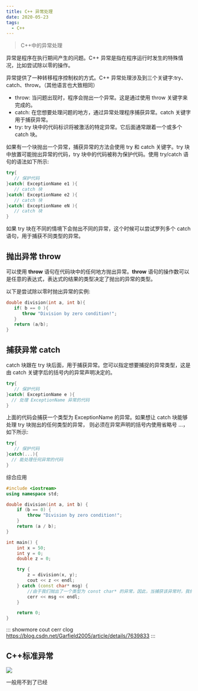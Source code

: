 ```yaml
---
title: C++ 异常处理
date: 2020-05-23
tags:
  - C++
---
```


>C++中的异常处理

<!-- more -->

异常是程序在执行期间产生的问题。C++ 异常是指在程序运行时发生的特殊情况，比如尝试除以零的操作。

异常提供了一种转移程序控制权的方式。C++ 异常处理涉及到三个关键字:try、catch、throw。（其他语言也大致相同）

- throw: 当问题出现时，程序会抛出一个异常。这是通过使用 throw 关键字来完成的。
- catch: 在您想要处理问题的地方，通过异常处理程序捕获异常。catch 关键字用于捕获异常。
- try: try 块中的代码标识将被激活的特定异常。它后面通常跟着一个或多个 catch 块。

如果有一个块抛出一个异常，捕获异常的方法会使用 try 和 catch 关键字。try 块中放置可能抛出异常的代码，try 块中的代码被称为保护代码。使用 try/catch 语句的语法如下所示:


```cpp
try{
   // 保护代码
}catch( ExceptionName e1 ){
   // catch 块
}catch( ExceptionName e2 ){
   // catch 块
}catch( ExceptionName eN ){
   // catch 块
}
```

如果 try 块在不同的情境下会抛出不同的异常，这个时候可以尝试罗列多个 catch 语句，用于捕获不同类型的异常。

## 抛出异常 throw

可以使用 **throw** 语句在代码块中的任何地方抛出异常。**throw** 语句的操作数可以是任意的表达式，表达式的结果的类型决定了抛出的异常的类型。

以下是尝试除以零时抛出异常的实例:


```cpp
double division(int a, int b){
   if( b == 0 ){
      throw "Division by zero condition!";
   }
   return (a/b);
}
```

## 捕获异常 catch

catch 块跟在 try 块后面，用于捕获异常。您可以指定想要捕捉的异常类型，这是由 catch 关键字后的括号内的异常声明决定的。

```cpp
try{
   // 保护代码
}catch( ExceptionName e ){
  // 处理 ExceptionName 异常的代码
}
```

上面的代码会捕获一个类型为 ExceptionName 的异常。如果想让 catch 块能够处理 try 块抛出的任何类型的异常，
则必须在异常声明的括号内使用省略号 ...，如下所示:

```cpp
try{
   // 保护代码
}catch(...){
  // 能处理任何异常的代码
}
```

综合应用

```cpp
#include <iostream>
using namespace std;

double division(int a, int b) {
    if (b == 0) {
        throw "Division by zero condition!";
    }
    return (a / b);
}

int main() {
    int x = 50;
    int y = 0;
    double z = 0;

    try {
        z = division(x, y);
        cout << z << endl;
    } catch (const char* msg) { 
        //由于我们抛出了一个类型为 const char* 的异常，因此，当捕获该异常时，我们必须在 catch 块中使用 const char*。
        cerr << msg << endl;
    }

    return 0;
}
```
::: showmore cout cerr clog
https://blog.csdn.net/Garfield2005/article/details/7639833
:::

## C++标准异常

![](https://www.runoob.com/wp-content/uploads/2015/05/exceptions_in_cpp.png)

一般用不到了已经